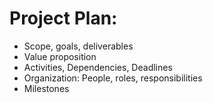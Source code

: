 # Project Plan:

* Scope, goals, deliverables
* Value proposition
* Activities, Dependencies, Deadlines
* Organization: People, roles, responsibilities
* Milestones

